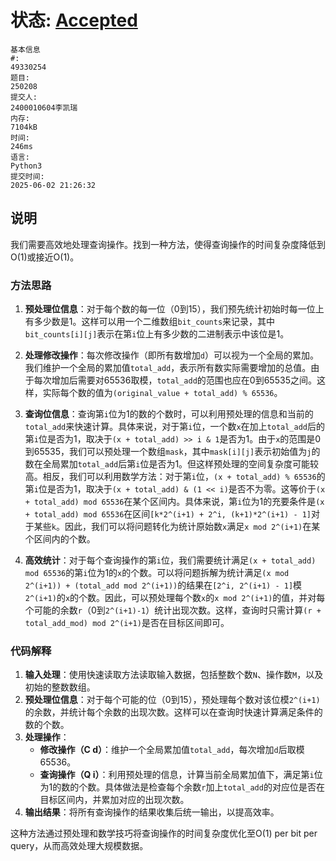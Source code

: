 # 状态: [Accepted](http://xzmdsa.openjudge.cn/hwreview2025/solution/49330254/)

```
基本信息
#:
49330254
题目:
250208
提交人:
2400010604李凯瑞
内存:
7104kB
时间:
246ms
语言:
Python3
提交时间:
2025-06-02 21:26:32
```

## 说明
我们需要高效地处理查询操作。找到一种方法，使得查询操作的时间复杂度降低到O(1)或接近O(1)。

### 方法思路
1. **预处理位信息**：对于每个数的每一位（0到15），我们预先统计初始时每一位上有多少数是1。这样可以用一个二维数组`bit_counts`来记录，其中`bit_counts[i][j]`表示在第`i`位上有多少数的二进制表示中该位是1。

2. **处理修改操作**：每次修改操作（即所有数增加`d`）可以视为一个全局的累加。我们维护一个全局的累加值`total_add`，表示所有数实际需要增加的总值。由于每次增加后需要对65536取模，`total_add`的范围也应在0到65535之间。这样，实际每个数的值为`(original_value + total_add) % 65536`。

3. **查询位信息**：查询第`i`位为1的数的个数时，可以利用预处理的信息和当前的`total_add`来快速计算。具体来说，对于第`i`位，一个数`x`在加上`total_add`后的第`i`位是否为1，取决于`(x + total_add) >> i & 1`是否为1。由于`x`的范围是0到65535，我们可以预处理一个数组`mask`，其中`mask[i][j]`表示初始值为`j`的数在全局累加`total_add`后第`i`位是否为1。但这样预处理的空间复杂度可能较高。相反，我们可以利用数学方法：对于第`i`位，`(x + total_add) % 65536`的第`i`位是否为1，取决于`(x + total_add) & (1 << i)`是否不为零。这等价于`(x + total_add) mod 65536`在某个区间内。具体来说，第`i`位为1的充要条件是`(x + total_add) mod 65536`在区间`[k*2^(i+1) + 2^i, (k+1)*2^(i+1) - 1]`对于某些`k`。因此，我们可以将问题转化为统计原始数`x`满足`x mod 2^(i+1)`在某个区间内的个数。

4. **高效统计**：对于每个查询操作的第`i`位，我们需要统计满足`(x + total_add) mod 65536`的第`i`位为1的`x`的个数。可以将问题拆解为统计满足`(x mod 2^(i+1)) + (total_add mod 2^(i+1))`的结果在`[2^i, 2^(i+1) - 1]`模`2^(i+1)`的`x`的个数。因此，可以预处理每个数`x`的`x mod 2^(i+1)`的值，并对每个可能的余数`r`（0到`2^(i+1)-1`）统计出现次数。这样，查询时只需计算`(r + total_add_mod) mod 2^(i+1)`是否在目标区间即可。


### 代码解释
1. **输入处理**：使用快速读取方法读取输入数据，包括整数个数`N`、操作数`M`，以及初始的整数数组。
2. **预处理位信息**：对于每个可能的位（0到15），预处理每个数对该位模`2^(i+1)`的余数，并统计每个余数的出现次数。这样可以在查询时快速计算满足条件的数的个数。
3. **处理操作**：
   - **修改操作（C d）**：维护一个全局累加值`total_add`，每次增加`d`后取模65536。
   - **查询操作（Q i）**：利用预处理的信息，计算当前全局累加值下，满足第`i`位为1的数的个数。具体做法是检查每个余数`r`加上`total_add`的对应位是否在目标区间内，并累加对应的出现次数。
4. **输出结果**：将所有查询操作的结果收集后统一输出，以提高效率。

这种方法通过预处理和数学技巧将查询操作的时间复杂度优化至O(1) per bit per query，从而高效处理大规模数据。
